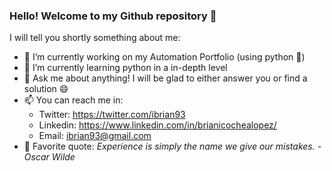 ### Hello! Welcome to my Github repository 🥰

<!--
**Ibrian93/Ibrian93** is a ✨ _special_ ✨ repository because its `README.md` (this file) appears on your GitHub profile.
-->
I will tell you shortly something about me:

- 🔭 I’m currently working on my Automation Portfolio (using python 🐍)
- 🌱 I’m currently learning python in a in-depth level 
- 💬 Ask me about anything! I will be glad to either answer you or find a solution 😄
- 📫 You can reach me in:
  - Twitter: https://twitter.com/ibrian93
  - Linkedin: https://www.linkedin.com/in/brianicochealopez/
  - Email: ibrian93@gmail.com
- 💯 Favorite quote: _Experience is simply the name we give our mistakes. - Oscar Wilde_
